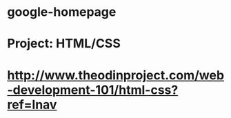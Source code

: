 # google-homepage
# Project: HTML/CSS
# http://www.theodinproject.com/web-development-101/html-css?ref=lnav

